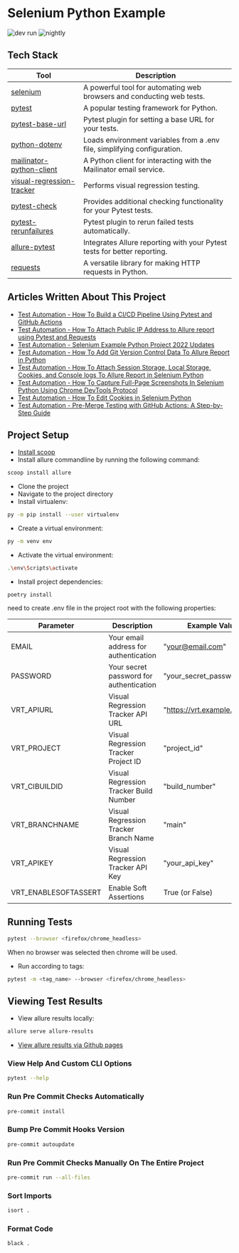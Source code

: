 # Selenium Python Example

![dev run](https://github.com/nirtal85/Selenium-Python-Example/actions/workflows/devRun.yml/badge.svg)
![nightly](https://github.com/nirtal85/Selenium-Python-Example/actions/workflows/nightly.yml/badge.svg)

## Tech Stack

| Tool                                                                             | Description                                                              |
|----------------------------------------------------------------------------------|--------------------------------------------------------------------------|
| [selenium](https://pypi.org/project/selenium/)                                   | A powerful tool for automating web browsers and conducting web tests.    |
| [pytest](https://pypi.org/project/pytest/)                                       | A popular testing framework for Python.                                  |
| [pytest-base-url](https://pypi.org/project/pytest-base-url/)                     | Pytest plugin for setting a base URL for your tests.                     |
| [python-dotenv](https://pypi.org/project/python-dotenv/)                         | Loads environment variables from a .env file, simplifying configuration. |
| [mailinator-python-client](https://pypi.org/project/mailinator-python-client-2/) | A Python client for interacting with the Mailinator email service.       |
| [visual-regression-tracker](https://pypi.org/project/visual-regression-tracker/) | Performs visual regression testing.                                      |
| [pytest-check](https://pypi.org/project/pytest-check/)                           | Provides additional checking functionality for your Pytest tests.        |
| [pytest-rerunfailures](https://pypi.org/project/pytest-rerunfailures/)           | Pytest plugin to rerun failed tests automatically.                       |
| [allure-pytest](https://pypi.org/project/allure-pytest/)                         | Integrates Allure reporting with your Pytest tests for better reporting. |
| [requests](https://pypi.org/project/requests/)                                   | A versatile library for making HTTP requests in Python.                  |

## Articles Written About This Project

* [Test Automation - How To Build a CI/CD Pipeline Using Pytest and GitHub Actions](https://www.linkedin.com/pulse/test-automation-how-build-cicd-pipeline-using-pytest-nir-tal/)
* [Test Automation - How To Attach Public IP Address to Allure report using Pytest and Requests](https://www.linkedin.com/pulse/test-automation-how-attach-public-ip-adress-allure-report-nir-tal/)
* [Test Automation - Selenium Example Python Project 2022 Updates](https://www.linkedin.com/pulse/test-automation-selenium-example-python-project-2022-nir-tal/)
* [Test Automation - How To Add Git Version Control Data To Allure Report in Python](https://www.linkedin.com/pulse/test-automation-how-add-git-version-control-data-allure-nir-tal/)
* [Test Automation - How To Attach Session Storage, Local Storage, Cookies, and Console logs To Allure Report in Selenium Python](https://www.linkedin.com/pulse/test-automation-how-attach-session-storage-local-cookies-nir-tal/)
* [Test Automation - How To Capture Full-Page Screenshots In Selenium Python Using Chrome DevTools Protocol](https://www.linkedin.com/pulse/test-automation-how-capture-full-page-screenshots-selenium-nir-tal/)
* [Test Automation - How To Edit Cookies in Selenium Python](https://www.linkedin.com/pulse/test-automation-how-edit-cookies-selenium-python-nir-tal/)
* [Test Automation - Pre-Merge Testing with GitHub Actions: A Step-by-Step Guide](https://www.linkedin.com/pulse/test-automation-pre-merge-testing-github-actions-step-by-step-tal/)

## Project Setup

* [Install scoop](https://scoop.sh/)
* Install allure commandline by running the following command:

```bash
scoop install allure
```

* Clone the project
* Navigate to the project directory
* Install virtualenv:

```bash
py -m pip install --user virtualenv
```

* Create a virtual environment:

```bash
py -m venv env
```

* Activate the virtual environment:

```bash
.\env\Scripts\activate
```

* Install project dependencies:

```
poetry install
```

need to create .env file in the project root with the following properties:

| Parameter            | Description                             | Example Value                 |
|----------------------|-----------------------------------------|-------------------------------|
| EMAIL                | Your email address for authentication   | "your@email.com"              |
| PASSWORD             | Your secret password for authentication | "your_secret_password"        |
| VRT_APIURL           | Visual Regression Tracker API URL       | "https://vrt.example.com/api" |
| VRT_PROJECT          | Visual Regression Tracker Project ID    | "project_id"                  |
| VRT_CIBUILDID        | Visual Regression Tracker Build Number  | "build_number"                |
| VRT_BRANCHNAME       | Visual Regression Tracker Branch Name   | "main"                        |
| VRT_APIKEY           | Visual Regression Tracker API Key       | "your_api_key"                |
| VRT_ENABLESOFTASSERT | Enable Soft Assertions                  | True (or False)               |

## Running Tests

```bash
pytest --browser <firefox/chrome_headless>
```

When no browser was selected then chrome will be used.

* Run according to tags:

```bash
pytest -m <tag_name> --browser <firefox/chrome_headless>
```

## Viewing Test Results

* View allure results locally:

```bash
allure serve allure-results
```

* [View allure results via Github pages](https://nirtal85.github.io/Selenium-Python-Example/)

### View Help And Custom CLI Options

```bash
pytest --help
```

### Run Pre Commit Checks Automatically

```bash
pre-commit install
```

### Bump Pre Commit Hooks Version

```bash
pre-commit autoupdate
```

### Run Pre Commit Checks Manually On The Entire Project

```bash
pre-commit run --all-files
```

### Sort Imports

```bash
isort .
```

### Format Code

```bash
black .
```
